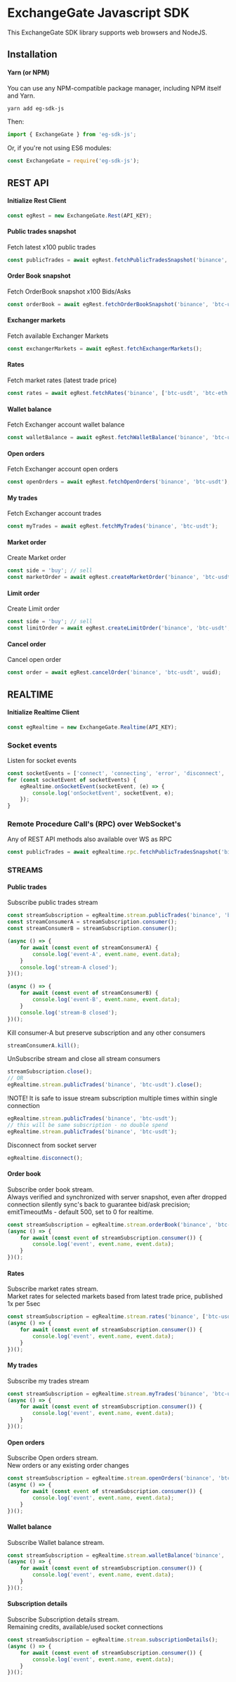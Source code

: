 # ExchangeGate Javascript SDK

This ExchangeGate SDK library supports web browsers and NodeJS.

## Installation

#### Yarn (or NPM)

You can use any NPM-compatible package manager, including NPM itself and Yarn.

```bash
yarn add eg-sdk-js
```

Then:

```javascript
import { ExchangeGate } from 'eg-sdk-js';
```

Or, if you're not using ES6 modules:

```javascript
const ExchangeGate = require('eg-sdk-js');
```

## REST API

#### Initialize Rest Client
```js
const egRest = new ExchangeGate.Rest(API_KEY);
```

#### Public trades snapshot
Fetch latest x100 public trades
```js
const publicTrades = await egRest.fetchPublicTradesSnapshot('binance', 'btc-usdt');
```

#### Order Book snapshot
Fetch OrderBook snapshot x100 Bids/Asks
```js
const orderBook = await egRest.fetchOrderBookSnapshot('binance', 'btc-usdt');
```

#### Exchanger markets
Fetch available Exchanger Markets
```js
const exchangerMarkets = await egRest.fetchExchangerMarkets();
```

#### Rates
Fetch market rates (latest trade price)
```js
const rates = await egRest.fetchRates('binance', ['btc-usdt', 'btc-eth']);
```

#### Wallet balance
Fetch Exchanger account wallet balance
```js
const walletBalance = await egRest.fetchWalletBalance('binance', 'btc-usdt');
```

#### Open orders
Fetch Exchanger account open orders
```js
const openOrders = await egRest.fetchOpenOrders('binance', 'btc-usdt');
```

#### My trades
Fetch Exchanger account trades
```js
const myTrades = await egRest.fetchMyTrades('binance', 'btc-usdt');
```

#### Market order
Create Market order
```js
const side = 'buy'; // sell
const marketOrder = await egRest.createMarketOrder('binance', 'btc-usdt', side, amount);
```

#### Limit order
Create Limit order
```js
const side = 'buy'; // sell
const limitOrder = await egRest.createLimitOrder('binance', 'btc-usdt', side, amount, limitPrice);
```

#### Cancel order
Cancel open order
```js
const order = await egRest.cancelOrder('binance', 'btc-usdt', uuid);
```

## REALTIME

#### Initialize Realtime Client
```js
const egRealtime = new ExchangeGate.Realtime(API_KEY);
```

### Socket events
Listen for socket events
```js
const socketEvents = ['connect', 'connecting', 'error', 'disconnect', 'close'];
for (const socketEvent of socketEvents) {
    egRealtime.onSocketEvent(socketEvent, (e) => {
        console.log('onSocketEvent', socketEvent, e);
    });
}
```

### Remote Procedure Call's (RPC) over WebSocket's
Any of REST API methods also available over WS as RPC
```js
const publicTrades = await egRealtime.rpc.fetchPublicTradesSnapshot('binance', 'btc-usdt');
```

### STREAMS

#### Public trades
Subscribe public trades stream
```js
const streamSubscription = egRealtime.stream.publicTrades('binance', 'btc-usdt');
const streamConsumerA = streamSubscription.consumer();
const streamConsumerB = streamSubscription.consumer();

(async () => {
    for await (const event of streamConsumerA) {
        console.log('event-A', event.name, event.data);
    }
    console.log('stream-A closed');
})();

(async () => {
    for await (const event of streamConsumerB) {
        console.log('event-B', event.name, event.data);
    }
    console.log('stream-B closed');
})();
```

Kill consumer-A but preserve subscription and any other consumers
```js
streamConsumerA.kill();
```

UnSubscribe stream and close all stream consumers
```js
streamSubscription.close();
// OR
egRealtime.stream.publicTrades('binance', 'btc-usdt').close();
```

!NOTE! It is safe to issue stream subscription multiple times within single connection
```js
egRealtime.stream.publicTrades('binance', 'btc-usdt');
// this will be same subscription - no double spend
egRealtime.stream.publicTrades('binance', 'btc-usdt');
```
Disconnect from socket server
```js
egRealtime.disconnect();
```

#### Order book
Subscribe order book stream.  
Always verified and synchronized with server snapshot, 
even after dropped connection silently sync's back to guarantee bid/ask precision;  
emitTimeoutMs - default 500, set to 0 for realtime.
```js
const streamSubscription = egRealtime.stream.orderBook('binance', 'btc-usdt', emitTimeoutMs);
(async () => {
    for await (const event of streamSubscription.consumer()) {
        console.log('event', event.name, event.data);
    }
})();
```

#### Rates
Subscribe market rates stream.  
Market rates for selected markets based from latest trade price, published 1x per 5sec
```js
const streamSubscription = egRealtime.stream.rates('binance', ['btc-usdt', 'btc-eth']);
(async () => {
    for await (const event of streamSubscription.consumer()) {
        console.log('event', event.name, event.data);
    }
})();
```

#### My trades
Subscribe my trades stream
```js
const streamSubscription = egRealtime.stream.myTrades('binance', 'btc-usdt');
(async () => {
    for await (const event of streamSubscription.consumer()) {
        console.log('event', event.name, event.data);
    }
})();
```

#### Open orders
Subscribe Open orders stream.  
New orders or any existing order changes
```js
const streamSubscription = egRealtime.stream.openOrders('binance', 'btc-usdt');
(async () => {
    for await (const event of streamSubscription.consumer()) {
        console.log('event', event.name, event.data);
    }
})();
```

#### Wallet balance
Subscribe Wallet balance stream.
```js
const streamSubscription = egRealtime.stream.walletBalance('binance', 'btc-usdt');
(async () => {
    for await (const event of streamSubscription.consumer()) {
        console.log('event', event.name, event.data);
    }
})();
```

#### Subscription details
Subscribe Subscription details stream.  
Remaining credits, available/used socket connections
```js
const streamSubscription = egRealtime.stream.subscriptionDetails();
(async () => {
    for await (const event of streamSubscription.consumer()) {
        console.log('event', event.name, event.data);
    }
})();
```
